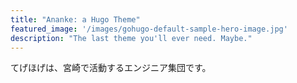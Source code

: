 ```yaml
---
title: "Ananke: a Hugo Theme"
featured_image: '/images/gohugo-default-sample-hero-image.jpg'
description: "The last theme you'll ever need. Maybe."
---
```

てげほげは、宮崎で活動するエンジニア集団です。
